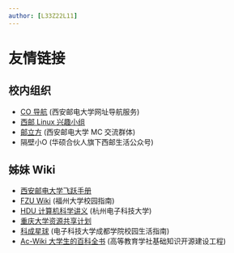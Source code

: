 ```yaml
---
author: [L33Z22L11]
---
```


# 友情链接

## 校内组织

- [CO 导航](https://www.cooo.site/) (西安邮电大学网址导航服务)
- [西邮 Linux 兴趣小组](https://xiyoulinux.com/)
- [邮立方](https://cop.cooo.site/) (西安邮电大学 MC 交流群体)
- <Tip tip="微信公众号" copy>隔壁小O</Tip> (华硕合伙人旗下西邮生活公众号)

## 姊妹 Wiki

- [西安邮电大学飞跃手册](https://xuptflying.github.io/xupt-flying.github.io/#/)
- [FZU Wiki](https://fzuwiki.west2.online/) (福州大学校园指南)
- [HDU 计算机科学讲义](https://hdu-cs.wiki/) (杭州电子科技大学)
- [重庆大学资源共享计划](https://cqu-openlib.cn/)
- [科成星球](https://cduestc.fun/) (电子科技大学成都学院校园生活指南)
- [Ac-Wiki 大学生的百科全书](https://ac-wiki.org/) (高等教育学社基础知识开源建设工程)
